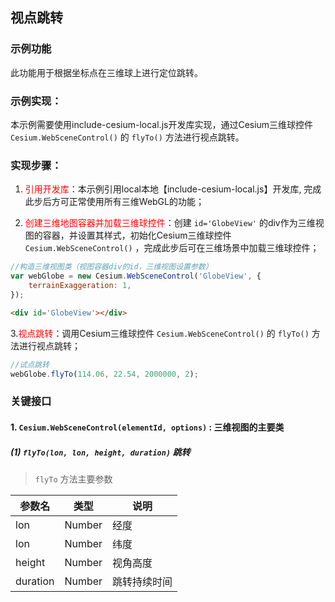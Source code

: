 ## 视点跳转

### 示例功能

此功能用于根据坐标点在三维球上进行定位跳转。

### 示例实现：

本示例需要使用include-cesium-local.js开发库实现，通过Cesium三维球控件 `Cesium.WebSceneControl()` 的 `flyTo()` 方法进行视点跳转。

### 实现步骤：

1. <font color=red>引用开发库</font>：本示例引用local本地【include-cesium-local.js】开发库, 完成此步后方可正常使用所有三维WebGL的功能；

2. <font color=red>创建三维地图容器并加载三维球控件</font>：创建 `id='GlobeView'` 的div作为三维视图的容器，并设置其样式，初始化Cesium三维球控件 `Cesium.WebSceneControl()` ，完成此步后可在三维场景中加载三维球控件；

``` Javascript
//构造三维视图类（视图容器div的id，三维视图设置参数）
var webGlobe = new Cesium.WebSceneControl('GlobeView', {
    terrainExaggeration: 1,
});
```

``` html
<div id='GlobeView'></div>
```

3.<font color=red>视点跳转</font>：调用Cesium三维球控件 `Cesium.WebSceneControl()` 的 `flyTo()` 方法进行视点跳转；

``` Javascript
//试点跳转
webGlobe.flyTo(114.06, 22.54, 2000000, 2);
```

### 关键接口

#### 1. `Cesium.WebSceneControl(elementId, options)` : 三维视图的主要类

##### (1) `flyTo(lon, lon, height, duration)` 跳转

> `flyTo` 方法主要参数

|参数名|类型|说明|
|-|-|-|
|lon|Number|经度|
|lon|Number|纬度|
|height|Number|视角高度|
|duration|Number|跳转持续时间|
